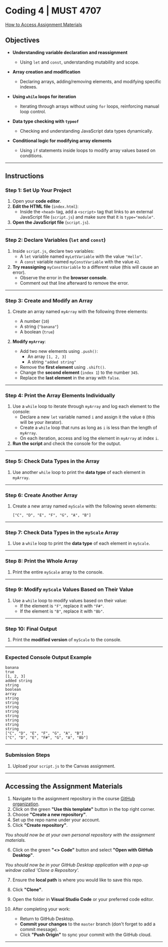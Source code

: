 # **Coding 4 | MUST 4707**

[How to Access Assignment Materials](#accessing-the-assignment-materials)

## **Objectives**
- **Understanding variable declaration and reassignment**
    - Using `let` and `const`, understanding mutability and scope.

- **Array creation and modification**
    - Declaring arrays, adding/removing elements, and modifying specific indexes.

- **Using `while` loops for iteration**
    - Iterating through arrays without using `for` loops, reinforcing manual loop control.

- **Data type checking with `typeof`**
    - Checking and understanding JavaScript data types dynamically.

- **Conditional logic for modifying array elements**
    - Using `if` statements inside loops to modify array values based on conditions.

---

## **Instructions**
### **Step 1: Set Up Your Project**
1. Open your **code editor**.
2. **Edit the HTML file** (`index.html`):
    - Inside the `<head>` tag, add a `<script>` tag that links to an external JavaScript file (`script.js`) and make sure that it is `type="module"`.
3. **Open the JavaScript file** (`script.js`).

---

### **Step 2: Declare Variables (`let` and `const`)**
1. Inside `script.js`, declare two variables:
    - A `let` variable named `myLetVariable` with the value `"Hello"`.
    - A `const` variable named `myConstVariable` with the value `42`.
2. **Try reassigning** `myConstVariable` to a different value (this will cause an error).
    - Observe the error in the **browser console**.
    - Comment out that line afterward to remove the error.

---

### **Step 3: Create and Modify an Array**
1. Create an array named `myArray` with the following three elements:
    - A number (`10`)
    - A string (`"banana"`)
    - A boolean (`true`)

2. **Modify `myArray`**:
    - Add two new elements using `.push()`:
        - An array `[1, 2, 3]`
        - A string `"added string"`
    - Remove the **first element** using `.shift()`.
    - Change the **second element** (`index 1`) to the number `345`.
    - Replace the **last element** in the array with `false`.

---

### **Step 4: Print the Array Elements Individually**
1. Use a `while` loop to iterate through `myArray` and log each element to the console:
    - Declare a new `let` variable named `i` and assign it the value `0` (this will be your iterator).
    - Create a `while` loop that runs as long as `i` is less than the length of `myArray`.
    - On each iteration, access and log the element in `myArray` at index `i`.
2. **Run the script** and check the console for the output.

---

### **Step 5: Check Data Types in the Array**
1. Use another `while` loop to print the **data type** of each element in `myArray`.

---

### **Step 6: Create Another Array**
1. Create a new array named `myScale` with the following seven elements:
   ```
   ["C", "D", "E", "F", "G", "A", "B"]
   ```

---

### **Step 7: Check Data Types in the `myScale` Array**
1. Use a `while` loop to print the **data type** of each element in `myScale`.

---

### **Step 8: Print the Whole Array**
1. Print the entire `myScale` array to the console.

---

### **Step 9: Modify `myScale` Values Based on Their Value**
1. Use a `while` loop to modify values based on their value:
    - If the element is `"F"`, replace it with `"F#"`.
    - If the element is `"B"`, replace it with `"Bb"`.

---

### **Step 10: Final Output**
1. Print the **modified version** of `myScale` to the console.

---

### **Expected Console Output Example**
```
banana
true
[1, 2, 3]
added string
string
boolean
array
string
string
string
string
string
string
string
string
["C", "D", "E", "F", "G", "A", "B"]
["C", "D", "E", "F#", "G", "A", "Bb"]
```

---

### **Submission Steps**
1. Upload your `script.js` to the Canvas assignment.

---

## **Accessing the Assignment Materials**
1. Navigate to the assignment repository in the course [GitHub organization](https://github.com/orgs/MUST4707/repositories?q=sort%3Aname-asc).
2. Click on the green **"Use this template"** button in the top right corner.
3. Choose **"Create a new repository"**.
4. Set up the repo name under your account.
5. Click **"Create repository"**.

*You should now be at your own personal repository with the assignment materials.*

6. Click on the green **"<> Code"** button and select **"Open with GitHub Desktop"**.

*You should now be in your GitHub Desktop application with a pop-up window called 'Clone a Repository'.*

7. Ensure the **local path** is where you would like to save this repo.
8. Click **"Clone"**.
9. Open the folder in **Visual Studio Code** or your preferred code editor.

10. After completing your work:
    - Return to GitHub Desktop.
    - **Commit your changes** to the `master` branch (don't forget to add a commit message).
    - Click **"Push Origin"** to sync your commit with the GitHub cloud.

---
